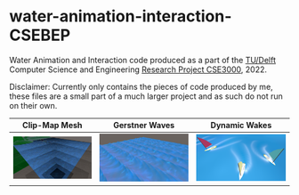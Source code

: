 # water-animation-interaction-CSEBEP
Water Animation and Interaction code produced as a part of the [TU/Delft](https://https//github.com/TU-Delft-CSE) Computer Science and Engineering [Research Project CSE3000](https://github.com/TU-Delft-CSE/Research-Project), 2022. 

Disclaimer: Currently only contains the pieces of code produced by me, these files are a small part of a much larger project and as such do not run on their own.

Clip-Map Mesh            |  Gerstner Waves           |  Dynamic Wakes       
:-------------------------:|:-------------------------: |:-------------------------:
<img src="CSE_BEP_Pictures/wireframe%20view.png"/>  |  <img src="CSE_BEP_Pictures/large%20aligned%20waves.png"/> | <img src="CSE_BEP_Pictures/WakeOnCompetitors.png"/>

